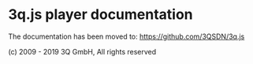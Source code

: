 # 3q.js player documentation

The documentation has been moved to: https://github.com/3QSDN/3q.js

(c) 2009 - 2019 3Q GmbH, All rights reserved


